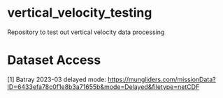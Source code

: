 # vertical_velocity_testing
Repository to test out vertical velocity data processing


# Dataset Access
[1] Batray 2023-03 delayed mode: https://mungliders.com/missionData?ID=6433efa78c0f1e8b3a71655b&mode=Delayed&filetype=netCDF
